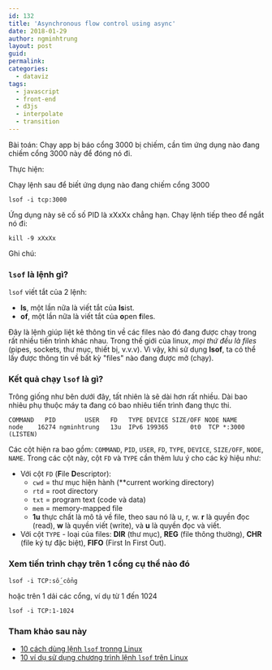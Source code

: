 ```yaml
---
id: 132
title: 'Asynchronous flow control using async'
date: 2018-01-29
author: ngminhtrung
layout: post
guid: 
permalink: 
categories:
  - dataviz
tags:
  - javascript
  - front-end
  - d3js
  - interpolate
  - transition
---
```


Bài toán: Chạy app bị báo cổng 3000 bị chiếm, cần tìm ứng dụng nào đang chiếm cổng 3000 này để đóng nó đi. 

Thực hiện:

Chạy lệnh sau để biết ứng dụng nào đang chiếm cổng 3000

```
lsof -i tcp:3000
```
Ứng dụng này sẽ cố số PID là xXxXx chẳng hạn. Chạy lệnh tiếp theo để ngắt nó đi:
```
kill -9 xXxXx
```

Ghi chú:

### `lsof` là lệnh gì?

`lsof` viết tắt của 2 lệnh:
- **ls**, một lần nữa là viết tắt của **ls**ist.
- **of**, một lần nữa là viết tắt của **o**pen **f**iles.

Đây là lệnh giúp liệt kê thông tin về các files nào đó đang được chạy trong rất nhiều tiến trình khác nhau. Trong thế giới của linux, *mọi thứ đều là files* (pipes, sockets, thư mục, thiết bị, v.v.v). Vì vậy, khi sử dụng **lsof**, ta có thể lấy được thông tin về bất kỳ "files" nào đang được mở (chạy).

### Kết quả chạy `lsof` là gì?

Trông giống như bên dưới đây, tất nhiên là sẽ dài hơn rất nhiều. Dài bao nhiêu phụ thuộc máy ta đang có bao nhiêu tiến trình đang thực thi.
```
COMMAND   PID        USER   FD   TYPE DEVICE SIZE/OFF NODE NAME
node    16274 ngminhtrung   13u  IPv6 199365      0t0  TCP *:3000 (LISTEN)
```
Các cột hiện ra bao gồm: `COMMAND`, `PID`, `USER`, `FD`, `TYPE`, `DEVICE`, `SIZE/OFF`, `NODE`, `NAME`. Trong các cột này, cột `FD` và `TYPE` cần thêm lưu ý cho các ký hiệu như:
- Với cột `FD` (**F**ile **D**escriptor):
  - `cwd` = thư mục hiện hành (**current working directory)
  - `rtd` = root directory
  - `txt` = program text (code và data)
  - `mem` = memory-mapped file
  - **1u** thực chất là mô tả về file, theo sau nó là u, r, w. **r** là quyền đọc (read), **w** là quyền viết (write), và **u** là quyền đọc và viết. 
- Với cột `TYPE` - loại của files: **DIR** (thư mục), **REG** (file thông thường), **CHR** (file ký tự đặc biệt), **FIFO** (First In First Out). 

### Xem tiến trình chạy trên 1 cổng cụ thể nào đó

```
lsof -i TCP:số_cổng
```

hoặc trên 1 dải các cổng, ví dụ từ 1 đến 1024

```
lsof -i TCP:1-1024
```

### Tham khảo sau này

- [10 cách dùng lệnh `lsof` tronng Linux](https://www.tecmint.com/10-lsof-command-examples-in-linux/)
- [10 ví dụ sử dụng chương trình lệnh `lsof` trên Linux](https://cuongquach.com/linux-huong-dan-su-dung-chuong-trinh-lenh-lsof-tren-linux.html)

